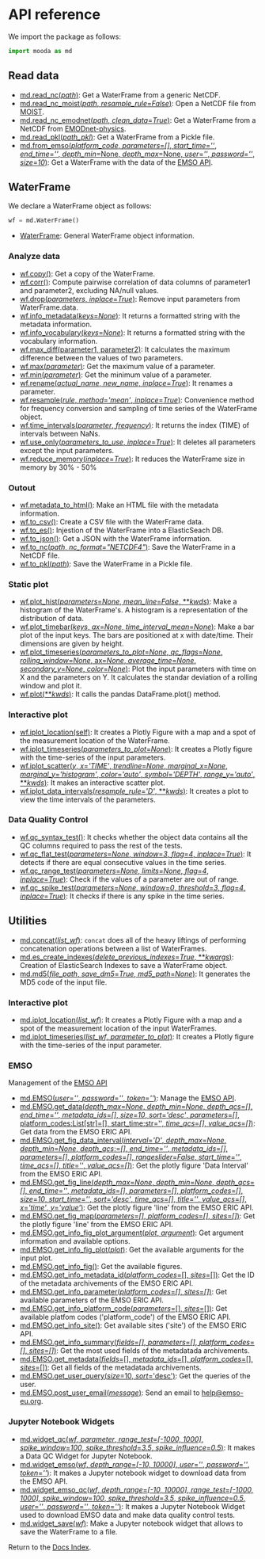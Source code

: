 # API reference

We import the package as follows:

```python
import mooda as md
```

## Read data

* [md.read_nc(*path*)](input/read_nc.md): Get a WaterFrame from a generic NetCDF.
* [md.read_nc_moist(*path*, *resample_rule*=*False*)](input/read_nc_moist.md): Open a NetCDF file from [MOIST](http://www.moist.it/sites/western_ionian_sea/2).
* [md.read_nc_emodnet(*path*, *clean_data*=*True*)](input/read_nc_emodnet.md): Get a WaterFrame from a NetCDF from [EMODnet-physics](https://www.emodnet-physics.eu/).
* [md.read_pkl(*path_pkl*)](input/read_pkl.md): Get a WaterFrame from a Pickle file.
* [md.from_emso(*platform_code*, *parameters*=*[]*, *start_time*=*''*, *end_time*=*''*, *depth_min*=None, *depth_max*=None, *user*=*''*, *password*=*''*, *size*=*10*)](input/from_emso.md): Get a WaterFrame with the data of the [EMSO API](http://api.emso.eu).

## WaterFrame

We declare a WaterFrame object as follows:

```python
wf = md.WaterFrame()
```

* [WaterFrame](waterframe/waterframe.md): General WaterFrame object information.

### Analyze data

* [wf.copy()](waterframe/analysis/copy.md): Get a copy of the WaterFrame.
* [wf.corr()](waterframe/analysis/corr.md): Compute pairwise correlation of data columns of parameter1 and parameter2, excluding NA/null values.
* [wf.drop(*parameters*, *inplace*=*True*)](waterframe/analysis/drop.md): Remove input parameters from WaterFrame.data.
* [wf.info_metadata(*keys*=*None*)](waterframe/analysis/info_metadata.md): It returns a formatted string with the metadata information.
* [wf.info_vocabulary(*keys*=*None*)](waterframe/analysis/info_vocabulary.md): It returns a formatted string with the vocabulary information.
* [wf.max_diff(parameter1, parameter2)](waterframe/analysis/max_diff.md): It calculates the maximum difference between the values of two parameters.
* [wf.max(*parameter*)](waterframe/analysis/max.md): Get the maximum value of a parameter.
* [wf.min(*parameter*)](waterframe/analysis/min.md): Get the minimum value of a parameter.
* [wf.rename(*actual_name*, *new_name*, *inplace*=*True*)](waterframe/analysis/rename.md): It renames a parameter.
* [wf.resample(*rule*, *method*=*'mean'*, *inplace*=*True*)](waterframe/analysis/resample.md): Convenience method for frequency conversion and sampling of time series of the WaterFrame object.
* [wf.time_intervals(*parameter*, *frequency*)](waterframe/analysis/time_intervals.md): It returns the index (TIME) of intervals between NaNs.
* [wf.use_only(*parameters_to_use*, *inplace*=*True*)](waterframe/analysis/use_only.md): It deletes all parameters except the input parameters.
* [wf.reduce_memory(*inplace*=*True*)](waterframe/analysis/reduce_memory.md): It reduces the WaterFrame size in memory by 30% - 50%

### Outout

* [wf.metadata_to_html()](waterframe/output/metadata_to_html.md): Make an HTML file with the metadata information.
* [wf.to_csv()](waterframe/output/to_csv.md): Create a CSV file with the WaterFrame data.
* [wf.to_es()](waterframe/output/to_es.md): Injestion of the WaterFrame into a ElasticSeach DB.
* [wf.to_json()](waterframe/output/to_json.md): Get a JSON with the WaterFrame information.
* [wf.to_nc(*path*, *nc_format*=*"NETCDF4"*)](waterframe/output/to_nc.md): Save the WaterFrame in a NetCDF file.
* [wf.to_pkl(*path*)](waterframe/output/to_pkl.md): Save the WaterFrame in a Pickle file.

### Static plot

* [wf.plot_hist(*parameters*=*None*, *mean_line*=*False*, ***kwds*)](waterframe/plot/plot_hist.md): Make a histogram of the WaterFrame's. A histogram is a representation of the distribution of data.
* [wf.plot_timebar(*keys*, *ax*=*None*, *time_interval_mean*=*None*)](waterframe/plot/plot_timebar.md): Make a bar plot of the input keys. The bars are positioned at x with date/time. Their dimensions are given by height.
* [wf.plot_timeseries(*parameters_to_plot*=*None*, *qc_flags*=*None*, *rolling_window*=*None*, ax=*None*, *average_time*=*None*, *secondary_y*=*None*, *color*=*None*)](waterframe/plot/plot_timeseries.md): Plot the input parameters with time on X and the parameters on Y. It calculates the standar deviation of a rolling window and plot it.
* [wf.plot(***kwds*)](waterframe/plot/plot.md): It calls the pandas DataFrame.plot() method.

### Interactive plot

* [wf.iplot_location(self)](waterframe/iplot/iplot_location.md): It creates a Plotly Figure with a map and a spot of the measurement location of the WaterFrame.
* [wf.iplot_timeseries(*parameters_to_plot*=*None*)](waterframe/iplot/iplot_timeseries.md): It creates a Plotly figure with the time-series of the input parameters.
* [wf.iplot_scatter(*y*, *x*=*'TIME'*, *trendline*=*None*, *marginal_x*=*None*, *marginal_y*=*'histogram'*, *color*=*'auto'*, *symbol*=*'DEPTH'*, *range_y*=*'auto'*, ***kwds*)](waterframe/iplot/iplot_scatter.md): It makes an interactive scatter plot.
* [wf.iplot_data_intervals(*resample_rule*=*'D'*, ***kwds*)](waterframe/iplot/iplot_data_intervals.md): It creates a plot to view the time intervals of the parameters.

### Data Quality Control

* [wf.qc_syntax_test()](waterframe/qc/qc_syntax_test.md): It checks whether the object data contains all the QC columns required to pass the rest of the tests.
* [wf.qc_flat_test(*parameters*=*None*, *window*=*3*, *flag*=*4*, *inplace*=*True*)](waterframe/qc/qc_flat_test.md): It detects if there are equal consecutive values in the time series.
* [wf.qc_range_test(*parameters*=*None*, *limits*=*None*, *flag*=*4*, *inplace*=*True*)](waterframe/qc/qc_range_test.md): Check if the values of a parameter are out of range.
* [wf.qc_spike_test(*parameters*=*None*, *window*=*0*, *threshold*=*3*, *flag*=*4*, *inplace*=*True*)](waterframe/qc/qc_spike_test.md): It checks if there is any spike in the time series.

## Utilities

* [md.concat(*list_wf*)](util/concat.md): `concat` does all of the heavy liftings of performing concatenation operations between a list of WaterFrames.
* [md.es_create_indexes(*delete_previous_indexes*=*True*, ***kwargs*)](util/es_create_indexes.md): Creation of ElasticSearch Indexes to save a WaterFrame object.
* [md.md5(*file_path*, *save_dm5*=*True*, *md5_path*=*None*)](util/md5.md): It generates the MD5 code of the input file.

### Interactive plot

* [md.iplot_location(*list_wf*)](util/iplot/iplot_location.md): It creates a Plotly Figure with a map and a spot of the measurement location of the input WaterFrames.
* [md.iplot_timeseries(*list_wf*, *parameter_to_plot*)](util/iplot/iplot_timeseries.md): It creates a Plotly figure with the time-series of the input parameter.

### EMSO

Management of the [EMSO API](http://api.emso.eu)

* [md.EMSO(*user*=*''*, *password*=*''*, *token*=*''*)](util/emso/emso.md): Manage the [EMSO API](http://api.emso.eu).
* [md.EMSO.get_data(*depth_max*=*None*, *depth_min*=*None*, *depth_qcs*=*[]*, *end_time*=*''*, *metadata_ids*=*[]*, *size*=*10*, *sort*=*'desc'*, *parameters*=*[]*, platform_codes:List[str]=[], start_time:str='', *time_qcs*=*[]*, *value_qcs*=*[]*)](util/emso/get_data.md): Get data from the EMSO ERIC API.
* [md.EMSO.get_fig_data_interval(*interval*=*'D'*, *depth_max*=*None*, *depth_min*=*None*, *depth_qcs*:=*[]*, *end_time*=*''*, *metadata_ids*=*[]*, *parameters*=*[]*, *platform_codes*=*[]*, *rangeslider*=*False*, *start_time*=*''*, *time_qcs*=*[]*, *title*=*''*, *value_qcs*=*[]*)](util/emso/get_fig_data_interval.md): Get the plotly figure 'Data Interval' from the EMSO ERIC API.
* [md.EMSO.get_fig_line(*depth_max*=*None*, *depth_min*=*None*, *depth_qcs*=*[]*, *end_time*=*''*, *metadata_ids*=*[]*, *parameters*=*[]*, *platform_codes*=*[]*, *size*=*10*, *start_time*=*''*, *sort*=*'desc'*, *time_qcs*=*[]*, *title*=*''*, *value_qcs*=*[]*, *x*=*'time'*, *y*=*'value'*)](util/emso/get_fig_line.md): Get the plotly figure 'line' from the EMSO ERIC API.
* [md.EMSO.get_fig_map(*parameters*=*[]*, *platform_codes*=*[]*, *sites*=*[]*)](util/emso/get_fig_map.md): Get the plotly figure 'line' from the EMSO ERIC API.
* [md.EMSO.get_info_fig_plot_argument(*plot*, *argument*)](util/emso/get_info_fig_plot_argument.md): Get argument information and available options.
* [md.EMSO.get_info_fig_plot(*plot*)](util/emso/get_info_fig_plot.md): Get the available arguments for the input plot.
* [md.EMSO.get_info_fig()](util/emso/get_info_fig.md): Get the available figures.
* [md.EMSO.get_info_metadata_id(*platform_codes*=[], *sites*=[])](util/emso/get_info_metadata_id.md): Get the ID of the metadata archivements of the EMSO ERIC API.
* [md.EMSO.get_info_parameter(*platform_codes*=*[]*, *sites*=*[]*)](util/emso/get_info_parameter.md): Get available parameters of the EMSO ERIC API.
* [md.EMSO.get_info_platform_code(*parameters*=[], *sites*=[])](util/emso/get_info_parameter.md): Get available platfom codes ('platform_code') of the EMSO ERIC API.
* [md.EMSO.get_info_site()](util/emso/get_info_site.md): Get available sites ('site') of the EMSO ERIC API.
* [md.EMSO.get_info_summary(*fields*=*[]*, *parameters*=*[]*, *platform_codes*=*[]*, *sites*=*[]*)](util/emso/get_info_summary.md): Get the most used fields of the metadatada archivements.
* [md.EMSO.get_metadata(*fields*=[], *metadata_ids*=[], *platform_codes*=[], *sites*=[])](util/emso/get_metadata.md): Get all fields of the metadatada archivements.
* [md.EMSO.get_user_query(*size*=10, *sort*='desc')](util/emso/get_user_query.md): Get the queries of the user.
* [md.EMSO.post_user_email(*message*)](util/emso/post_user_email.md): Send an email to help@emso-eu.org.

### Jupyter Notebook Widgets

* [md.widget_qc(*wf*, *parameter*, *range_test*=*[-1000, 1000]*, *spike_window*=*100*, *spike_threshold*=*3.5*, *spike_influence*=*0.5*)](util/md_widgets/widget_qc.md): It makes a Data QC Widget for Jupyter Notebook.
* [md.widget_emso(*wf*, *depth_range*=*[-10, 10000]*, *user*=*''*, *password*=*''*, *token*=*''*)](util/md_widgets/widget_emso.md): It makes a Jupyter notebook widget to download data from the EMSO API.
* [md.widget_emso_qc(*wf*, *depth_range*=*[-10, 10000]*, *range_test*=*[-1000, 1000]*, *spike_window*=*100*, *spike_threshold*=*3.5*, *spike_influence*=*0.5*, *user*=*''*, *password*=*''*, *token*=*''*)](util/md_widgets/widget_emso_qc.md): It makes a Jupyter Notebook Widget used to download EMSO data and make data quality control tests.
* [md.widget_save(*wf*)](util/md_widgets/widget_save.md): Make a Jupyter notebook widget that allows to save the WaterFrame to a file.


Return to the [Docs Index](../index_docs.md).
